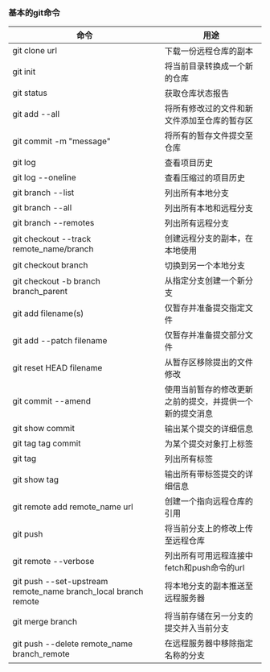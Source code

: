 ### 基本的git命令
命令                          |用途
------------------------------|------------------------------
git clone url                 |下载一份远程仓库的副本
git init                      |将当前目录转换成一个新的仓库
git status                    |获取仓库状态报告
git add --all                 |将所有修改过的文件和新文件添加至仓库的暂存区
git commit -m "message"       |将所有的暂存文件提交至仓库
git log                       |查看项目历史
git log --oneline             |查看压缩过的项目历史
git branch --list             |列出所有本地分支
git branch --all              |列出所有本地和远程分支
git branch --remotes          |列出所有远程分支
git checkout --track remote_name/branch|创建远程分支的副本，在本地使用
git checkout branch           |切换到另一个本地分支
git checkout -b branch branch_parent|从指定分支创建一个新分支
git add filename(s)           |仅暂存并准备提交指定文件
git add --patch filename      |仅暂存并准备提交部分文件
git reset HEAD filename       |从暂存区移除提出的文件修改
git commit --amend            |使用当前暂存的修改更新之前的提交，并提供一个新的提交消息
git show commit               |输出某个提交的详细信息
git tag tag commit            |为某个提交对象打上标签
git tag                       |列出所有标签
git show tag                  |输出所有带标签提交的详细信息
git remote add remote_name url|创建一个指向远程仓库的引用
git push                      |将当前分支上的修改上传至远程仓库
git remote --verbose          |列出所有可用远程连接中fetch和push命令的url
git push --set-upstream remote_name branch_local branch remote|将本地分支的副本推送至远程服务器
git merge branch              |将当前存储在另一分支的提交并入当前分支
git push --delete remote_name branch_remote|在远程服务器中移除指定名称的分支